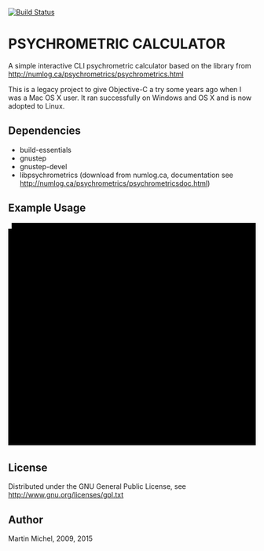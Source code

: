 [![Build Status](https://travis-ci.org/smartmic/MyPsychro.svg?branch=master)](https://travis-ci.org/smartmic/MyPsychro)


# PSYCHROMETRIC CALCULATOR

A simple interactive CLI psychrometric calculator based on the library from
http://numlog.ca/psychrometrics/psychrometrics.html

This is a legacy project to give Objective-C a try some years ago when I was a Mac
OS X user. It ran successfully on Windows and OS X and is now adopted to Linux.

## Dependencies
* build-essentials
* gnustep
* gnustep-devel
* libpsychrometrics (download from numlog.ca, documentation see http://numlog.ca/psychrometrics/psychrometricsdoc.html)

## Example Usage
![Terminal Example](terminal.gif)


## License

Distributed under the GNU General Public License, see
http://www.gnu.org/licenses/gpl.txt

## Author

Martin Michel, 2009, 2015
